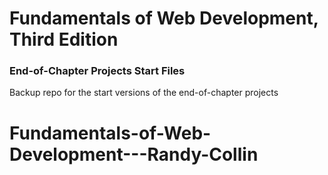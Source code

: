 # Fundamentals of Web Development, Third Edition
### End-of-Chapter Projects Start Files
Backup repo for the start versions of the end-of-chapter projects 

  
# Fundamentals-of-Web-Development---Randy-Collin
